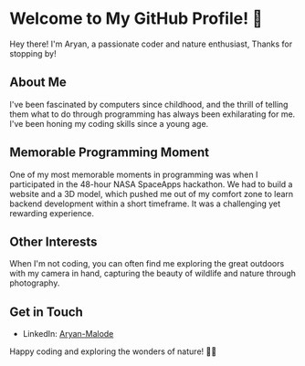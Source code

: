 # Welcome to My GitHub Profile! 👋

Hey there! I'm Aryan, a passionate coder and nature enthusiast, Thanks for stopping by!

## About Me

I've been fascinated by computers since childhood, and the thrill of telling them what to do through programming has always been exhilarating for me. I've been honing my coding skills since a young age.

## Memorable Programming Moment

One of my most memorable moments in programming was when I participated in the 48-hour NASA SpaceApps hackathon. We had to build a website and a 3D model, which pushed me out of my comfort zone to learn backend development within a short timeframe. It was a challenging yet rewarding experience.

## Other Interests

When I'm not coding, you can often find me exploring the great outdoors with my camera in hand, capturing the beauty of wildlife and nature through photography.


## Get in Touch

- LinkedIn: [Aryan-Malode](https://www.linkedin.com/in/aryan-malode/)

Happy coding and exploring the wonders of nature! 🚀📸
